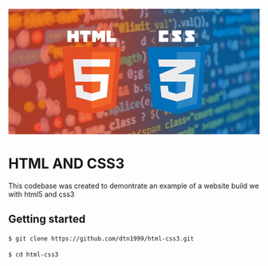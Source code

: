 ![html5 and css3 image](html5-and-css3.png)

# HTML AND CSS3

This codebase was created to demontrate an example of a website build we with html5 and css3

## Getting started

```
$ git clone https://github.com/dtn1999/html-css3.git

$ cd html-css3

```

